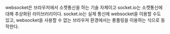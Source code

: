 websocket은 브라우저에서 소켓통신을 하는 기술 자체이고 socket.io는 소켓통신에 대해 추상화된 라이브러리이다.
socket.io는 실제 통신에 websocket을 이용할 수도 있고, websocket을 사용할 수 없는 브라우져 환경에서는 롱풀링을 이용하는 식으로 동작한다.